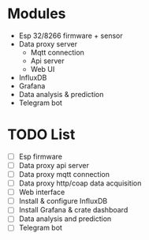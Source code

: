 # Modules

- Esp 32/8266 firmware + sensor
- Data proxy server
    - Mqtt connection
    - Api server
    - Web UI
- InfluxDB
- Grafana
- Data analysis & prediction
- Telegram bot

# TODO List
- [ ] Esp firmware
- [ ] Data proxy api server
- [ ] Data proxy mqtt connection
- [ ] Data proxy http/coap data acquisition
- [ ] Web interface
- [ ] Install & configure InfluxDB
- [ ] Install Grafana & crate dashboard
- [ ] Data analysis and prediction
- [ ] Telegram bot
